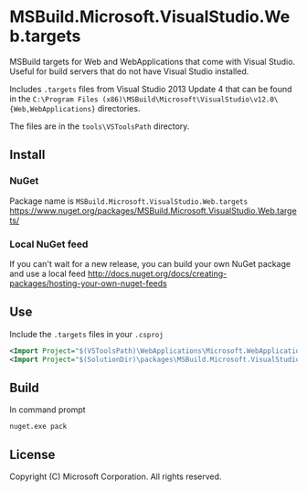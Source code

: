 # MSBuild.Microsoft.VisualStudio.Web.targets

MSBuild targets for Web and WebApplications that come with Visual Studio. Useful for build servers that do not have Visual Studio installed.

Includes `.targets` files from Visual Studio 2013 Update 4 that can be found in the `C:\Program Files (x86)\MSBuild\Microsoft\VisualStudio\v12.0\{Web,WebApplications}` directories. 

The files are in the `tools\VSToolsPath` directory.

## Install

### NuGet

Package name is `MSBuild.Microsoft.VisualStudio.Web.targets`
https://www.nuget.org/packages/MSBuild.Microsoft.VisualStudio.Web.targets/

### Local NuGet feed

If you can't wait for a new release, you can build your own NuGet package and use a local feed
http://docs.nuget.org/docs/creating-packages/hosting-your-own-nuget-feeds

## Use

Include the `.targets` files in your `.csproj`

```xml
<Import Project="$(VSToolsPath)\WebApplications\Microsoft.WebApplication.targets" Condition="'$(VSToolsPath)' != '' And Exists('$(VSToolsPath)\WebApplications\Microsoft.WebApplication.targets')" />
<Import Project="$(SolutionDir)\packages\MSBuild.Microsoft.VisualStudio.Web.targets.12.0.4\tools\VSToolsPath\WebApplications\Microsoft.WebApplication.targets" Condition="('$(VSToolsPath)' == '' Or !Exists('$(VSToolsPath)\WebApplications\Microsoft.WebApplication.targets')) And Exists('$(SolutionDir)\packages\MSBuild.Microsoft.VisualStudio.Web.targets.12.0.4\tools\VSToolsPath\WebApplications\Microsoft.WebApplication.targets')" />
```

## Build

In command prompt

    nuget.exe pack

## License

Copyright (C) Microsoft Corporation. All rights reserved.
